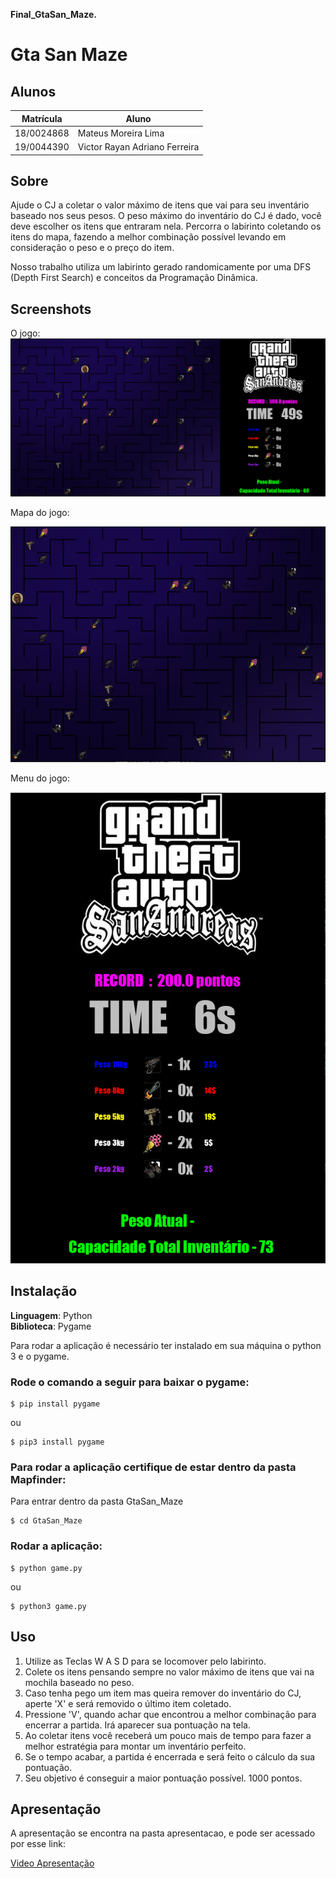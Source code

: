 **Final_GtaSan_Maze.** 

# Gta San Maze


## Alunos
|Matrícula | Aluno |
| -- | -- |
| 18/0024868  |  Mateus Moreira Lima |
| 19/0044390  |  Victor Rayan Adriano Ferreira  |

## Sobre 

Ajude o CJ a coletar o valor máximo de itens que vai para seu inventário baseado nos seus pesos. O peso máximo do inventário do CJ é dado, você deve escolher os itens que entraram nela. Percorra o labirinto coletando os itens do mapa, fazendo a melhor combinação possível levando em consideração o peso e o preço do item.

Nosso trabalho utiliza um labirinto gerado randomicamente por uma DFS (Depth First Search) e conceitos da Programação Dinâmica. 

## Screenshots

O jogo:
![Tela menu inicial](./assets/img1_github.PNG)

Mapa do jogo:

![Mapa do jogo](./assets/mapajogo.PNG)

Menu do jogo:

![Mapa com carro](./assets/github3_img.PNG)

## Instalação 
**Linguagem**: Python<br>
**Biblioteca**: Pygame<br>

Para rodar a aplicação é necessário ter instalado em sua máquina o python 3 e o pygame.

### Rode o comando a seguir para baixar o pygame:
```
$ pip install pygame
```
ou
```
$ pip3 install pygame
```

### Para rodar a aplicação certifique de estar dentro da pasta Mapfinder:

Para entrar dentro da pasta GtaSan_Maze

```
$ cd GtaSan_Maze
```

### Rodar a aplicação:
```
$ python game.py
```
ou
```
$ python3 game.py
```


## Uso 
1. Utilize as Teclas W A S D para se locomover pelo labirinto.
2. Colete os itens pensando sempre no valor máximo de itens que vai na mochila baseado no peso. 
3. Caso tenha pego um item mas queira remover do inventário do CJ, aperte 'X' e será removido o último item coletado.
4. Pressione 'V', quando achar que encontrou a melhor combinação para encerrar a partida. Irá aparecer sua pontuação na tela.
5. Ao coletar itens você receberá um pouco mais de tempo para fazer a melhor estratégia para montar um inventário perfeito.
6. Se o tempo acabar, a partida é encerrada e será feito o cálculo da sua pontuação.
7. Seu objetivo é conseguir a maior pontuação possível. 1000 pontos.


## Apresentação

A apresentação se encontra na pasta apresentacao, e pode ser acessado por esse link:

[Video Apresentação](apresentacao/video_Final.mp4)
